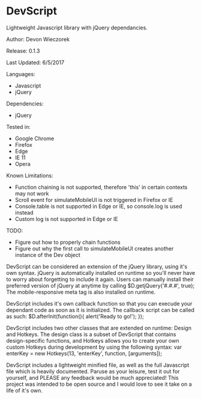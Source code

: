 # DevScript
Lightweight Javascript library with jQuery dependancies.

Author: Devon Wieczorek

Release: 0.1.3

Last Updated: 6/5/2017


Languages:
- Javascript
- jQuery

Dependencies:
- jQuery

Tested in:
- Google Chrome
- Firefox
- Edge
- IE 11
- Opera

Known Limitations:
- Function chaining is not supported, therefore 'this' in certain contexts may not work
- Scroll event for simulateMobileUI is not triggered in Firefox or IE
- Console.table is not supported in Edge or IE, so console.log is used instead
- Custom log is not supported in Edge or IE

TODO:
- Figure out how to properly chain functions
- Figure out why the first call to simulateMobileUI creates another instance of the Dev object

DevScript can be considered an extension of the jQuery library, using it's own syntax.
jQuery is automatically installed on runtime so you'll never have to worry about forgetting to include it again.
Users can manually install their preferred version of jQuery at anytime by calling $D.getjQuery('#.#.#', true);
The mobile-responsive meta tag is also installed on runtime.

DevScript includes it's own callback function so that you can execude your dependant code as soon as it is initialized.
The callback script can be called as such: $D.afterInit(function(){ alert('Ready to go!'); });

DevScript includes two other classes that are extended on runtime: Design and Hotkeys.
The design class is a subset of DevScript that contains design-specific functions, and Hotkeys allows you to create your 
own custom Hotkeys during development by using the following syntax: var enterKey = new Hotkeys(13, 'enterKey', function, [arguments]);

DevScript includes a lightweight minified file, as well as the full Javascript file which is heavily documented.
Paruse as your leisure, test it out for yourself, and PLEASE any feedback would be much appreciated!
This project was intended to be open source and I would love to see it take on a life of it's own.
